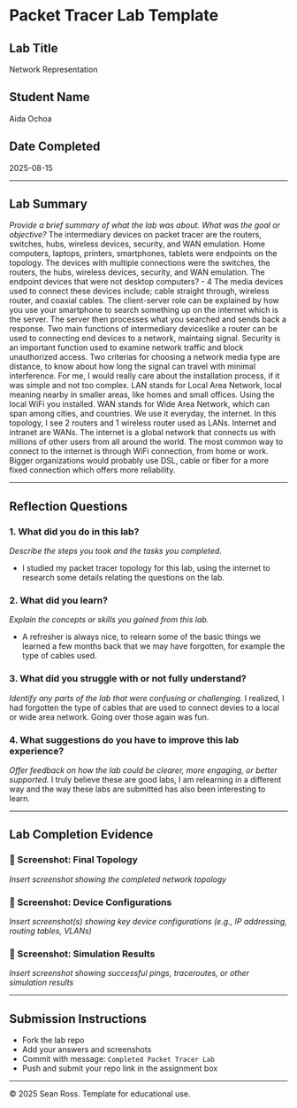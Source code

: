 # Packet Tracer Lab Template
## Lab Title
Network Representation

## Student Name
Aida Ochoa

## Date Completed
2025-08-15

---

## Lab Summary

_Provide a brief summary of what the lab was about. What was the goal or objective?_
The intermediary devices on packet tracer are the routers, switches, hubs, wireless devices, security, and WAN emulation.
Home computers, laptops, printers, smartphones, tablets were endpoints on the topology.
The devices with multiple connections were the switches, the routers, the hubs, wireless devices, security, and WAN emulation.
The endpoint devices that were not desktop computers? - 4
The media devices used to connect these devices include; cable straight through, wireless router, and coaxial cables.
The client-server role can be explained by how you use your smartphone to search something up on the internet which is the server. The server then processes what you searched and sends back a response.
Two main functions of intermediary deviceslike a router can be used to connecting end devices to a network, maintaing signal. Security is an important function used to examine network traffic and block unauthorized access.
Two criterias for choosing a network media type are distance, to know about how long the signal can travel with minimal interference. For me, I would really care about the installation process, if it was simple and not too complex.
LAN stands for Local Area Network, local meaning nearby in smaller areas, like homes and small offices. Using the local WiFi you installed. WAN stands for Wide Area Network, which can span among cities, and countries. We use it everyday, the internet.
In this topology, I see 2 routers and 1 wireless router used as LANs. Internet and intranet are WANs.
The internet is a global network that connects us with millions of other users from all around the world.
The most common way to connect to the internet is through WiFi connection, from home or work.
Bigger organizations would probably use DSL, cable or fiber for a more fixed connection which offers more reliability.

---

## Reflection Questions

### 1. What did you do in this lab?
_Describe the steps you took and the tasks you completed._
- I studied my packet tracer topology for this lab, using the internet to research some details relating the questions on the lab. 

### 2. What did you learn?
_Explain the concepts or skills you gained from this lab._
- A refresher is always nice, to relearn some of the basic things we learned a few months back that we may have forgotten, for example the type of cables used.

### 3. What did you struggle with or not fully understand?
_Identify any parts of the lab that were confusing or challenging._
I realized, I had forgotten the type of cables that are used to connect devies to a local or wide area network. Going over those again was fun.

### 4. What suggestions do you have to improve this lab experience?
_Offer feedback on how the lab could be clearer, more engaging, or better supported._
I truly believe these are good labs, I am relearning in a different way and the way these labs are submitted has also been interesting to learn.

---

## Lab Completion Evidence

### 📸 Screenshot: Final Topology
_Insert screenshot showing the completed network topology_

### 📸 Screenshot: Device Configurations
_Insert screenshot(s) showing key device configurations (e.g., IP addressing, routing tables, VLANs)_

### 📸 Screenshot: Simulation Results
_Insert screenshot showing successful pings, traceroutes, or other simulation results_

---

## Submission Instructions

- Fork the lab repo
- Add your answers and screenshots
- Commit with message: `Completed Packet Tracer Lab`
- Push and submit your repo link in the assignment box

---

© 2025 Sean Ross. Template for educational use.
 